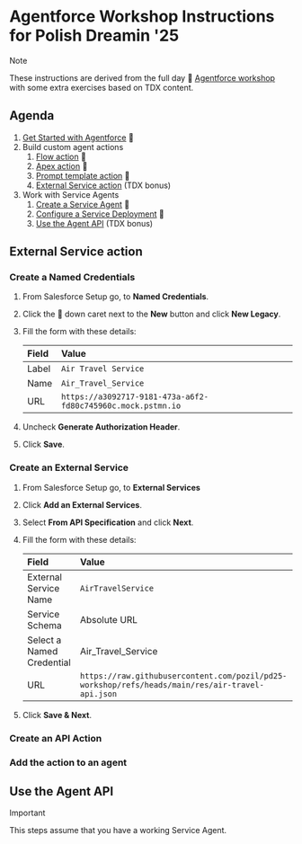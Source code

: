 # Agentforce Workshop Instructions for Polish Dreamin '25

> [!NOTE]  
> These instructions are derived from the full day 📖 [Agentforce workshop](https://developer.salesforce.com/agentforce-workshop) with some extra exercises based on TDX content.

## Agenda

1. [Get Started with Agentforce](https://developer.salesforce.com/agentforce-workshop/agents/1-get-started) 📖
1. Build custom agent actions
    1. [Flow action](https://developer.salesforce.com/agentforce-workshop/agents/2-flow-actions-credit) 📖
    1. [Apex action](https://developer.salesforce.com/agentforce-workshop/agents/4-apex-actions) 📖
    1. [Prompt template action](https://developer.salesforce.com/agentforce-workshop/agents/5-prompt-template-actions) 📖
    1. [External Service action](#external-service-action) (TDX bonus)
1. Work with Service Agents
    1. [Create a Service Agent](https://developer.salesforce.com/agentforce-workshop/service-agents/1-create-a-service-agent) 📖
    1. [Configure a Service Deployment](https://developer.salesforce.com/agentforce-workshop/service-agents/2-configure-a-service-deployment) 📖
    1. [Use the Agent API](#use-the-agent-api) (TDX bonus)


## External Service action

### Create a Named Credentials

1. From Salesforce Setup go, to **Named Credentials**.
1. Click the 🔽 down caret next to the **New** button and click **New Legacy**.
1. Fill the form with these details:

    | Field | Value |
    |:---|:---|
    | Label | `Air Travel Service` |
    | Name | `Air_Travel_Service` |
    | URL | `https://a3092717-9181-473a-a6f2-fd80c745960c.mock.pstmn.io` |

1. Uncheck **Generate Authorization Header**.
1. Click **Save**.

### Create an External Service

1. From Salesforce Setup go, to **External Services**
1. Click **Add an External Services**.
1. Select **From API Specification** and click **Next**.
1. Fill the form with these details:

    | Field | Value |
    |:---|:---|
    | External Service Name | `AirTravelService` |
    | Service Schema | Absolute URL |
    | Select a Named Credential | Air_Travel_Service |
    | URL | `https://raw.githubusercontent.com/pozil/pd25-workshop/refs/heads/main/res/air-travel-api.json` |

1. Click **Save & Next**.

### Create an API Action

### Add the action to an agent

## Use the Agent API

> [!IMPORTANT]  
> This steps assume that you have a working Service Agent.


